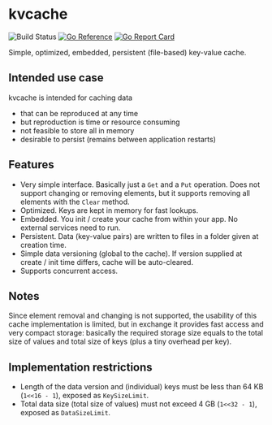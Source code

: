 # kvcache

![Build Status](https://github.com/icza/kvcache/actions/workflows/go.yml/badge.svg)
[![Go Reference](https://pkg.go.dev/badge/github.com/icza/kvcache.svg)](https://pkg.go.dev/github.com/icza/kvcache)
[![Go Report Card](https://goreportcard.com/badge/github.com/icza/kvcache)](https://goreportcard.com/report/github.com/icza/kvcache)

Simple, optimized, embedded, persistent (file-based) key-value cache.

## Intended use case

kvcache is intended for caching data

- that can be reproduced at any time
- but reproduction is time or resource consuming
- not feasible to store all in memory
- desirable to persist (remains between application restarts)

## Features

- Very simple interface. Basically just a `Get` and a `Put` operation. Does not support
changing or removing elements, but it supports removing all elements with the
`Clear` method.
- Optimized. Keys are kept in memory for fast lookups.
- Embedded. You init / create your cache from within your app. No external services
need to run.
- Persistent. Data (key-value pairs) are written to files in a folder given at
creation time.
- Simple data versioning (global to the cache). If version supplied at
create / init time differs, cache will be auto-cleared.
- Supports concurrent access.

## Notes

Since element removal and changing is not supported, the usability of this cache
implementation is limited, but in exchange it provides fast access and very
compact storage: basically the required storage size equals to the total size
of values and total size of keys (plus a tiny overhead per key).

## Implementation restrictions

- Length of the data version and (individual) keys must be less than 64 KB (`1<<16 - 1`),
exposed as `KeySizeLimit`.
- Total data size (total size of values) must not exceed 4 GB (`1<<32 - 1`),
exposed as `DataSizeLimit`.
